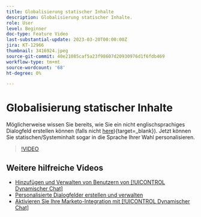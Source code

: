 ```yaml
---
title: Globalisierung statischer Inhalte
description: Globalisierung statischer Inhalte.
role: User
level: Beginner
doc-type: Feature Video
last-substantial-update: 2023-03-20T00:00:00Z
jira: KT-12966
thumbnail: 3416924.jpeg
source-git-commit: 40e21085caf5a23f98607d20930976d1f6fdb469
workflow-type: tm+mt
source-wordcount: '68'
ht-degree: 0%

---
```



# Globalisierung statischer Inhalte

Möglicherweise wissen Sie bereits, wie Sie ein nicht englischsprachiges Dialogfeld erstellen können (falls nicht [here](https://nation.marketo.com/t5/dynamic-chat-discussion/design-non-english-language-conversations-in-dynamic-chat/m-p/324317#M39)){target=_blank}). Jetzt können Sie statischen/Systeminhalt sogar in die Sprache Ihrer Wahl personalisieren.

>[!VIDEO](https://video.tv.adobe.com/v/3416924/?quality=12&learn=on)

## Weitere hilfreiche Videos

* [Hinzufügen und Verwalten von Benutzern von [!UICONTROL Dynamischer Chat] ](user-management.md)
* [Personalisierte Dialogfelder erstellen und verwalten](dialogue-management.md)
* [Aktivieren Sie Ihre Marketo-Integration mit [!UICONTROL Dynamischer Chat] ](marketo-integration.md)
